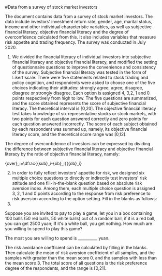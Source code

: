 #Data from a survey of stock market investors 

The document contains data from a survey of stock market investors. The data include investors' investment return rate, gender, age, marital status, income and other individual characteristic variables, as well as subjective financial literacy, objective financial literacy and the degree of overconfidence calculated from this. It also includes variables that measure risk appetite and trading frequency. The survey was conducted in July 2020.

1. We divided the financial literacy of individual investors into subjective financial literacy and objective financial literacy, and modified the setting of questionnaire questions to improve the convenience and consistency of the survey. Subjective financial literacy was tested in the form of Likert scale. There were five statements related to stock trading and policy cognition, and respondents were asked to choose one of the five choices indicating their attitudes: strongly agree, agree, disagree, disagree or strongly disagree. Each option is assigned 4, 3,2, 1 and 0 points respectively from high to low. The five questions are summarized, and the score obtained represents the score of subjective financial literacy. The theoretical interval is [0,20]. The objective financial literacy test takes knowledge of six representative stocks or stock markets, with two points for each question answered correctly and zero points for each question answered incorrectly. The score of each subject obtained by each respondent was summed up, namely, its objective financial literacy score, and the theoretical score range was [0,12].

The degree of overconfidence of investors can be expressed by dividing the difference between subjective financial literacy and objective financial literacy by the ratio of objective financial literacy, namely:

{over}_i=\dfrac{{sub}_i-{ob}_i}{{ob}_i}

2. In order to fully reflect investors' appetite for risk, we designed six multiple choice questions to directly or indirectly test investors' risk attitude and one fill-in-the-blank question based on absolute risk aversion index. Among them, each multiple choice question is assigned 3, 2, 1 and 0 points according to the response from risk preference to risk aversion according to the option setting. Fill in the blanks as follows:
3. 
Suppose you are invited to pay to play a game, let you in a box containing 100 balls (50 red balls, 50 white balls) out of a random ball, if it is a red ball, you can get 2500 yuan; If it's a white ball, you get nothing. How much are you willing to spend to play this game?

The most you are willing to spend is __________ yuan.

The risk avoidance coefficient can be calculated by filling in the blanks. Then calculate the mean of risk aversion coefficient of all samples, and the samples with greater than the mean score 0, and the samples with less than the mean score 3. The total score of all questions is the risk preference degree of the respondents, and the range is [0,21].
